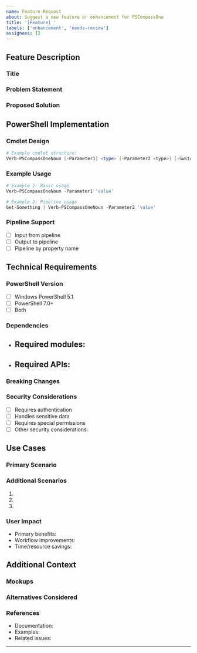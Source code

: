 ```yaml
---
name: Feature Request
about: Suggest a new feature or enhancement for PSCompassOne
title: '[Feature] '
labels: ['enhancement', 'needs-review']
assignees: []
---
```


## Feature Description

### Title
<!-- Provide a clear and concise title for the feature -->

### Problem Statement
<!-- Describe the problem or need this feature addresses -->

### Proposed Solution
<!-- Provide a detailed description of your proposed feature or enhancement -->

## PowerShell Implementation

### Cmdlet Design
<!-- Describe the proposed cmdlet names and parameter design following PowerShell conventions -->
```powershell
# Example cmdlet structure:
Verb-PSCompassOneNoun [-Parameter1] <type> [-Parameter2 <type>] [-Switch] [<CommonParameters>]
```

### Example Usage
<!-- Provide PowerShell code examples showing how the feature would be used -->
```powershell
# Example 1: Basic usage
Verb-PSCompassOneNoun -Parameter1 'value'

# Example 2: Pipeline usage
Get-Something | Verb-PSCompassOneNoun -Parameter2 'value'
```

### Pipeline Support
<!-- Indicate whether the feature requires pipeline input/output support -->
- [ ] Input from pipeline
- [ ] Output to pipeline
- [ ] Pipeline by property name

## Technical Requirements

### PowerShell Version
<!-- Specify minimum PowerShell version required -->
- [ ] Windows PowerShell 5.1
- [ ] PowerShell 7.0+
- [ ] Both

### Dependencies
<!-- List any required external modules or dependencies -->
- Required modules:
  - 
- Required APIs:
  - 

### Breaking Changes
<!-- Describe any potential impacts on existing functionality -->

### Security Considerations
<!-- Detail any security implications or requirements -->
- [ ] Requires authentication
- [ ] Handles sensitive data
- [ ] Requires special permissions
- [ ] Other security considerations:

## Use Cases

### Primary Scenario
<!-- Describe the main use case for this feature -->

### Additional Scenarios
<!-- List other relevant use cases or scenarios -->
1. 
2. 
3. 

### User Impact
<!-- Explain how this feature benefits module users -->
- Primary benefits:
- Workflow improvements:
- Time/resource savings:

## Additional Context
<!-- Optional: Provide any additional context -->

### Mockups
<!-- Optional: Add screenshots, diagrams, or mockups -->

### Alternatives Considered
<!-- Optional: Describe alternative solutions you've considered -->

### References
<!-- Optional: Provide links to relevant documentation or examples -->
- Documentation:
- Examples:
- Related issues:

---
<!-- 
Before submitting:
1. Ensure the feature aligns with PSCompassOne's scope and design principles
2. Check for similar existing features or requests
3. Review CONTRIBUTING.md for guidelines
4. Provide as much detail as possible to help with implementation
-->
